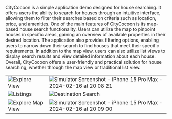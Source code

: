 CityCocoon is a simple application demo designed for house searching. It offers users the ability to search for houses through an intuitive interface, allowing them to filter their searches based on criteria such as location, price, and amenities.
One of the main features of CityCocoon is its map-based house search functionality. Users can utilize the map to pinpoint houses in specific areas, gaining an overview of available properties in their desired location.
The application also provides filtering options, enabling users to narrow down their search to find houses that meet their specific requirements. In addition to the map view, users can also utilize list views to display search results and view detailed information about each house.
Overall, CityCocoon offers a user-friendly and practical solution for house searching, whether through the map view or traditional list view.


 



<table>
  <tr>
    <td><img src="https://github.com/abwaris19/CityCocoon/assets/143792601/90677931-0978-41d3-8ca6-b282e824db1f" alt = "Explore View"></td>
    <td><img src="https://github.com/abwaris19/CityCocoon/assets/143792601/f11a8a1e-e2af-43b7-9dd3-0f001f4c1928" alt="Simulator Screenshot - iPhone 15 Pro Max - 2024-02-16 at 20 08 21"></td>
  </tr>
  <tr>
    <td><img src="https://github.com/abwaris19/CityCocoon/assets/143792601/2d294002-216d-48d7-94b2-4ae469890072" alt="Listings"></td>
    <td><img src="https://github.com/abwaris19/CityCocoon/assets/143792601/0a117cde-b33f-47e2-83f3-4d65ea50c708" alt="Destination Search"></td>
  </tr>
  <tr>
    <td><img src="https://github.com/abwaris19/CityCocoon/assets/143792601/2748de7d-5da5-4663-8a60-8ec140c9f518" alt="Explore Map View"></td>
    <td><img src="https://github.com/abwaris19/CityCocoon/assets/143792601/1bc958a4-08ab-45f4-835f-41fa0167dd99" alt="Simulator Screenshot - iPhone 15 Pro Max - 2024-02-16 at 20 09 00"></td>
  </tr>
</table>
